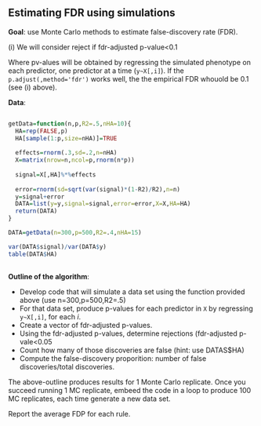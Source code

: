 

## Estimating FDR using simulations

**Goal**: use Monte Carlo methods to estimate false-discovery rate (FDR).

(i) We will consider reject if fdr-adjusted p-value<0.1

Where pv-alues will be obtained by regressing the simulated phenotype on each predictor, one predictor at a time (`y~X[,i]`). If the `p.adjust(,method='fdr')` works well, the the empirical FDR whouold be 0.1 (see (i) above).

**Data**:

```r

getData=function(n,p,R2=.5,nHA=10){ 
  HA=rep(FALSE,p)
  HA[sample(1:p,size=nHA)]=TRUE
  
  effects=rnorm(.3,sd=.2,n=nHA)
  X=matrix(nrow=n,ncol=p,rnorm(n*p))
  
  signal=X[,HA]%*%effects
  
  error=rnorm(sd=sqrt(var(signal)*(1-R2)/R2),n=n)
  y=signal+error
  DATA=list(y=y,signal=signal,error=error,X=X,HA=HA)
  return(DATA)
}

DATA=getData(n=300,p=500,R2=.4,nHA=15)

var(DATA$signal)/var(DATA$y)
table(DATA$HA)
  
```
**Outline of the algorithm**:
   - Develop code that will simulate a data set using the function provided above (use n=300,p=500,R2=.5)
   - For that data set, produce p-values for each predictor in `X` by regressing `y~X[,i]`, for each *i*.
   - Create a vector of fdr-adjusted p-values.
   - Using the fdr-adjusted p-values, determine rejections (fdr-adjusted p-vale<0.05
   - Count how many of those discoveries are false (hint: use DATAS$HA)
   - Compute the false-discovery proporition: number of false discoveries/total discoveries.
   
 
The above-outline produces results for 1 Monte Carlo replicate. Once you succeed running 1 MC replicate, embeed the code in a loop to produce 100 MC replicates, each time generate a new data set.
 
 Report the average FDP for each rule.
